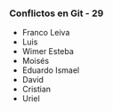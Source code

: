 ### Conflictos en Git - 29

- Franco Leiva
- Luis 
- Wimer Esteba
- Moisés
- Eduardo Ismael
- David
- Cristian
- Uriel
